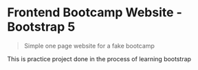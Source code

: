 # Frontend Bootcamp Website - Bootstrap 5

> Simple one page website for a fake bootcamp

This is practice project done in the process of learning bootstrap
